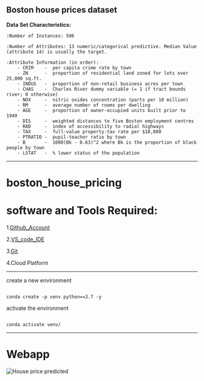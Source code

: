 Boston house prices dataset
---------------------------

**Data Set Characteristics:**  

    :Number of Instances: 506 

    :Number of Attributes: 13 numeric/categorical predictive. Median Value (attribute 14) is usually the target.

    :Attribute Information (in order):
        - CRIM    -  per capita crime rate by town
        - ZN      -  proportion of residential land zoned for lots over 25,000 sq.ft.
        - INDUS   -  proportion of non-retail business acres per town
        - CHAS    -  Charles River dummy variable (= 1 if tract bounds river; 0 otherwise)
        - NOX     -  nitric oxides concentration (parts per 10 million)
        - RM      -  average number of rooms per dwelling
        - AGE     -  proportion of owner-occupied units built prior to 1940
        - DIS     -  weighted distances to five Boston employment centres
        - RAD     -  index of accessibility to radial highways
        - TAX     -  full-value property-tax rate per $10,000
        - PTRATIO -  pupil-teacher ratio by town
        - B       -  1000(Bk - 0.63)^2 where Bk is the proportion of black people by town
        - LSTAT   -  % lower status of the population

---------------------------------------------------------------------------------

# boston_house_pricing 

# software and Tools Required:

1.[Github_Account](https://github.com/)

2.[VS_code_IDE](https://code.visualstudio.com/)

3.[Git](https://git-scm.com/)

4.Cloud Platform

---------------------------------------------------------------------------------

create a new environment

```

conda create -p venv python==3.7 -y

```

activate the environment
```

conda activate venv/
```

---------------------------------------------------------------------------------
# Webapp 


![House price predicted](https://user-images.githubusercontent.com/127017909/233879989-91d04147-0d00-4ca4-8d26-52326ca221d0.png)

